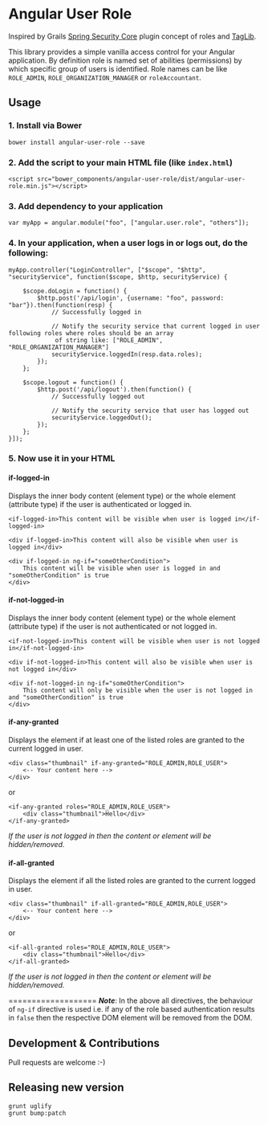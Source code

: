 # Angular User Role

Inspired by Grails [Spring Security Core](http://grails.org/plugin/spring-security-core) plugin concept of roles and [TagLib](http://grails-plugins.github.io/grails-spring-security-core/v2/guide/helperClasses.html#securityTagLib).

This library provides a simple vanilla access control for your Angular application. By definition role is named set of
abilities (permissions) by which specific group of users is identified. Role names can be like `ROLE_ADMIN`,
`ROLE_ORGANIZATION_MANAGER` or `roleAccountant`.

## Usage

### 1. Install via Bower

    bower install angular-user-role --save

### 2. Add the script to your main HTML file (like `index.html`)

    <script src="bower_components/angular-user-role/dist/angular-user-role.min.js"></script>

### 3. Add dependency to your application

    var myApp = angular.module("foo", ["angular.user.role", "others"]);

### 4. In your application, when a user logs in or logs out, do the following:

```
myApp.controller("LoginController", ["$scope", "$http", "securityService", function($scope, $http, securityService) {

    $scope.doLogin = function() {
        $http.post('/api/login', {username: "foo", password: "bar"}).then(function(resp) {
            // Successfully logged in

            // Notify the security service that current logged in user following roles where roles should be an array
             of string like: ["ROLE_ADMIN", "ROLE_ORGANIZATION_MANAGER"]
            securityService.loggedIn(resp.data.roles);
        });
    };

    $scope.logout = function() {
        $http.post('/api/logout').then(function() {
            // Successfully logged out

            // Notify the security service that user has logged out
            securityService.loggedOut();
        });
    };
}]);
```

### 5. Now use it in your HTML

#### if-logged-in

Displays the inner body content (element type) or the whole element (attribute type) if the user is authenticated or
logged in.

```
<if-logged-in>This content will be visible when user is logged in</if-logged-in>

<div if-logged-in>This content will also be visible when user is logged in</div>

<div if-logged-in ng-if="someOtherCondition">
    This content will be visible when user is logged in and "someOtherCondition" is true
</div>
```

#### if-not-logged-in

Displays the inner body content (element type) or the whole element (attribute type) if the user is not authenticated or
not logged in.

```
<if-not-logged-in>This content will be visible when user is not logged in</if-not-logged-in>

<div if-not-logged-in>This content will also be visible when user is not logged in</div>

<div if-not-logged-in ng-if="someOtherCondition">
    This content will only be visible when the user is not logged in and "someOtherCondition" is true
</div>
```

#### if-any-granted

Displays the element if at least one of the listed roles are granted to the current logged in user.

```
<div class="thumbnail" if-any-granted="ROLE_ADMIN,ROLE_USER">
    <-- Your content here -->
</div>
```

or

```
<if-any-granted roles="ROLE_ADMIN,ROLE_USER">
    <div class="thumbnail">Hello</div>
</if-any-granted>
```

*If the user is not logged in then the content or element will be hidden/removed.*



#### if-all-granted

Displays the element if all the listed roles are granted to the current logged in user.

```
<div class="thumbnail" if-all-granted="ROLE_ADMIN,ROLE_USER">
    <-- Your content here -->
</div>
```

or

```
<if-all-granted roles="ROLE_ADMIN,ROLE_USER">
    <div class="thumbnail">Hello</div>
</if-all-granted>
```

*If the user is not logged in then the content or element will be hidden/removed.*

===================
**_Note_**: In the above all directives, the behaviour of `ng-if` directive is used i.e. if any of the role based
authentication results in `false` then the respective DOM element will be removed from the DOM.

## Development & Contributions

Pull requests are welcome :-)

## Releasing new version

```
grunt uglify
grunt bump:patch
```